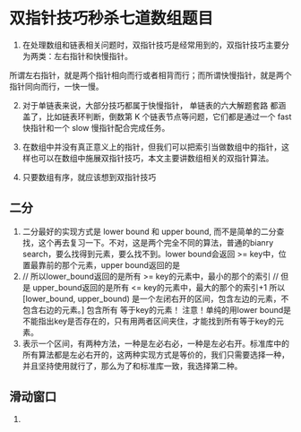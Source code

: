 # 双指针技巧秒杀七道数组题目

1. 在处理数组和链表相关问题时，双指针技巧是经常用到的，双指针技巧主要分为两类：左右指针和快慢指针。

所谓左右指针，就是两个指针相向而行或者相背而行；而所谓快慢指针，就是两个指针同向而行，一快一慢。

2. 对于单链表来说，大部分技巧都属于快慢指针，
单链表的六大解题套路 都涵盖了，比如链表环判断，倒数第 K 个链表节点等问题，它们都是通过一个 fast 快指针和一个 slow 慢指针配合完成任务。

3. 在数组中并没有真正意义上的指针，但我们可以把索引当做数组中的指针，这样也可以在数组中施展双指针技巧，本文主要讲数组相关的双指针算法。
4. 只要数组有序，就应该想到双指针技巧

## 二分

1. 二分最好的实现方式是 lower bound 和 upper bound, 而不是简单的二分查找，这个再去复习一下。不对，这是两个完全不同的算法，普通的bianry search，要么找得到元素，要么找不到。lower bound会返回 >= key中，位置最靠前的那个元素，upper bound返回的是
2. // 所以lower_bound返回的是所有 >= key的元素中，最小的那个的索引
// 但是 upper_bound返回的是所有 <= key的元素中，最大的那个的索引+1
所以 [lower_bound, upper_bound) 是一个左闭右开的区间，包含左边的元素，不包含右边的元素。] 包含所有 等于key的元素！
注意！单纯的用lower bound是不能指出key是否存在的，只有用两者区间夹住，才能找到所有等于key的元素。
3. 表示一个区间，有两种方法，一种是左必右必，一种是左必右开。标准库中的所有算法都是左必右开的，这两种实现方式是等价的，我们只需要选择一种，并且坚持使用就行了，那么为了和标准库一致，我选择第二种。

## 滑动窗口

1.
